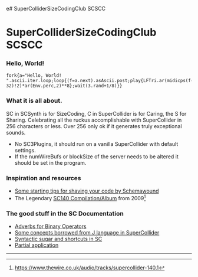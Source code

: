 e# SuperColliderSizeCodingClub SCSCC

# SuperColliderSizeCodingClub SCSCC

### Hello, World!
```supercollider
fork{a="Hello, World! ".ascii.iter.loop;loop{(f=a.next).asAscii.post;play{LFTri.ar(midicps(f-32)!2)*ar(Env.perc,2)**8};wait(3.rand+1/8)}}
```
### What it is all about.

SC in SCSynth is for SizeCoding, C in SuperCollider is for Caring, the S for Sharing.
Celebrating all the ruckus accomplishable with SuperCollider in 256 characters or less. Over 256 only ok if it generates truly exceptional sounds.

* No SC3Plugins, it should run on a vanilla SuperCollider with default settings.
* If the numWireBufs or blockSize of the server needs to be altered it should be set in the program.
### Inspiration and resources
* [Some starting tips for shaving your code by Schemawound](https://schemawound.com/2012/06/23/supercollider-tweets-background-tips/)
* The Legendary [SC140 Compilation/Album](https://supercollider.github.io/sc-140) from 2009[^1]

### The good stuff in the SC Documentation
* [Adverbs for Binary Operators](https://docs.supercollider.online/Reference/Adverbs.html)
* [Some concepts borrowed from J language in SuperCollider](https://docs.supercollider.online/Guides/J-concepts-in-SC.html)
* [Syntactic sugar and shortcuts in SC](https://docs.supercollider.online/Reference/Syntax-Shortcuts.html)
* [Partial application](https://docs.supercollider.online/Reference/Partial-Application.html)





----
[^1]: https://www.thewire.co.uk/audio/tracks/supercollider-140.1
